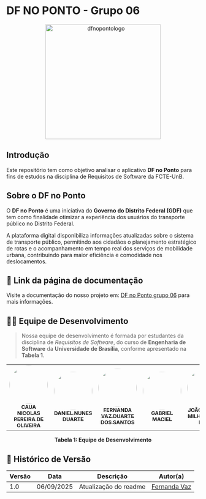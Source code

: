 # DF NO PONTO - Grupo 06
<div align="center">
  <img src="https://github.com/user-attachments/assets/09ff7a19-3e36-47b2-9f6f-e368519c6257" 
       alt="dfnopontologo" 
       width="300px">
</div>


  ## Introdução

Este repositório tem como objetivo analisar o aplicativo **DF no Ponto** para fins de estudos na disciplina de Requisitos de Software da FCTE-UnB.

## Sobre o DF no Ponto

O **DF no Ponto** é uma iniciativa do **Governo do Distrito Federal (GDF)** que tem como finalidade otimizar a experiência dos usuários do transporte público no Distrito Federal.

A plataforma digital disponibiliza informações atualizadas sobre o sistema de transporte público, permitindo aos cidadãos o planejamento estratégico de rotas e o acompanhamento em tempo real dos serviços de mobilidade urbana, contribuindo para maior eficiência e comodidade nos deslocamentos.

## 📖 Link da página de documentação
Visite a documentação do nosso projeto em: [DF no Ponto grupo 06](https://requisitos-de-software.github.io/2025.2-Grupo06) para mais informações.

## 👨‍💻 Equipe de Desenvolvimento 

> Nossa equipe de desenvolvimento é formada por estudantes da disciplina de *Requisitos de Software*, do curso de **Engenharia de Software** da **Universidade de Brasília**, conforme apresentado na **Tabela 1**.

<table>
  <tr>
    <td align="center"><a href="https://github.com/cauanicolas"><img style="border-radius: 50%;" src="https://github.com/cauanicolas.png" width="100px;" alt=""/><br /><sub><b>CAUA NICOLAS PEREIRA DE OLIVEIRA</b></sub></a><br />
      <td align="center"><a href="https://github.com/DanNunes777"><img style="border-radius: 50%;" src="https://github.com/DanNunes777.png" width="100px;" alt=""/><br /><sub><b>DANIEL NUNES DUARTE</b></sub></a><br />
  <td align="center"><a href="https://github.com/Fernandavazgit1"><img style="border-radius: 50%;" src="https://github.com/Fernandavazgit1.png" width="100px;" alt=""/><br /><sub><b>FERNANDA VAZ DUARTE DOS SANTOS </b></sub></a><br />
   <td align="center"><a href="https://github.com/GabrielMacielBR"><img style="border-radius: 50%;" src="https://github.com/GabrielMacielBR.png" width="100px;" alt=""/><br /><sub><b>GABRIEL MACIEL </b></sub></a><br />
       <td align="center"><a href="https://github.com/JoaoComTil"><img style="border-radius: 50%;" src="https://github.com/JoaoComTil.png" width="100px;" alt=""/><br /><sub><b> JOÃO GABRIEL MILHOMEM DE BRITO </b></sub></a><br />
      <td align="center">
  <a href="https://github.com/Joaolramos">
    <img style="border-radius: 50%;" src="https://github.com/Joaolramos.png" width="100px;" alt=""/>
    <br />
    <sub><b>JOAO LUCAS RAMOS DOS REIS</b></sub>
  </a>
  <br />
</td>
</table>
<p align="center"><b>Tabela 1: Equipe de Desenvolvimento</b></p>



## 📜 Histórico de Versão

| Versão | Data | Descrição | Autor(a) |
|--------|------|-----------|----------|
| 1.0 | 06/09/2025 | Atualização do readme | [Fernanda Vaz ](https://github.com/Fernandavazgit1) |






